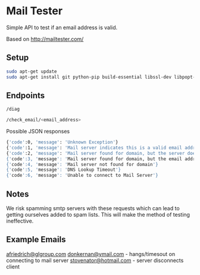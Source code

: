 # Mail Tester
Simple API to test if an email address is valid.

Based on http://mailtester.com/

## Setup

```bash
sudo apt-get update
sudo apt-get install git python-pip build-essential libssl-dev libpopt-dev
```

## Endpoints
```bash
/diag

/check_email/<email_address>
```
Possible JSON responses
```bash
{'code':0, 'message': 'Unknown Exception'}
{'code':1, 'message': 'Mail server indicates this is a valid email address'}
{'code':2, 'message': 'Mail server found for domain, but the server doesn\'t allow e-mail address verification'}
{'code':3, 'message': 'Mail server found for domain, but the email address is not valid'}
{'code':4, 'message': 'Mail server not found for domain'}
{'code':5, 'message': 'DNS Lookup Timeout'}
{'code':6, 'message': 'Unable to connect to Mail Server'}
```

## Notes

We risk spamming smtp servers with these requests which can lead to getting ourselves added to spam lists.  This will make the method of testing ineffective.

## Example Emails

afriedrich@glgroup.com
donkernan@ymail.com - hangs/timesout on connecting to mail server
stovenator@hotmail.com - server disconnects client
